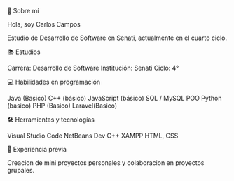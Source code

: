 👤 Sobre mí

Hola, soy Carlos Campos

Estudio de Desarrollo de Software en Senati, actualmente en el cuarto ciclo. 

📚 Estudios

Carrera: Desarrollo de Software
Institución: Senati
Ciclo: 4°

💻 Habilidades en programación

Java (Basico)
C++ (básico)
JavaScript (básico)
SQL / MySQL
POO
Python (basico)
PHP (Basico)
Laravel(Basico)

🛠️ Herramientas y tecnologías

Visual Studio Code
NetBeans
Dev C++
XAMPP
HTML, CSS

🧠 Experiencia previa

Creacion de mini proyectos personales y colaboracion en proyectos grupales.